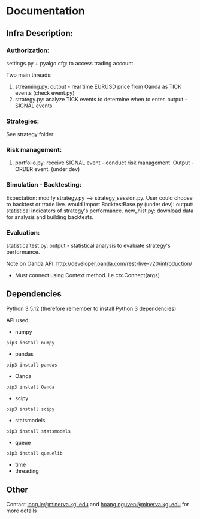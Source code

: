 # Documentation


## Infra Description: 

### Authorization:
settings.py + pyalgo.cfg: to access trading account. 

Two main threads:
1. streaming.py: output - real time EURUSD price from Oanda as TICK events (check event.py) 
2. strategy.py: analyze TICK events to determine when to enter. output - SIGNAL events.

### Strategies:
See strategy folder

### Risk management:
1. portfolio.py: receive SIGNAL event - conduct risk management. Output - ORDER event. (under dev)

### Simulation - Backtesting:
Expectation: modify strategy.py --> strategy_session.py. User could choose to backtest or trade live. 
would import BacktestBase.py (under dev): output: statistical indicators of strategy's performance. 
new_hist.py: download data for analysis and building backtests. 

### Evaluation:
statisticaltest.py: output - statistical analysis to evaluate strategy's performance. 

Note on Oanda API: http://developer.oanda.com/rest-live-v20/introduction/
- Must connect using Context method. i.e ctx.Connect(args)


## Dependencies
Python 3.5.12 (therefore remember to install Python 3 dependencies)

API used:
- numpy
```
pip3 install numpy
```
- pandas
```
pip3 install pandas
```
- Oanda
```
pip3 install Oanda
```
- scipy
```
pip3 install scipy
```
- statsmodels
```
pip3 install statsmodels
```
- queue
```
pip3 install queuelib
```
- time
- threading

## Other
Contact long.le@minerva.kgi.edu and hoang.nguyen@minerva.kgi.edu for more details